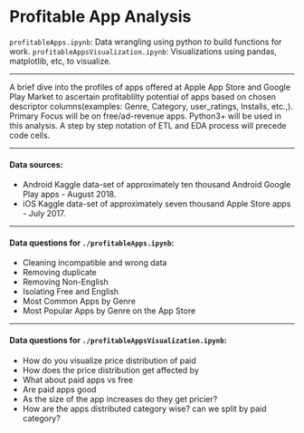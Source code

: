 # Profitable App Analysis

`profitableApps.ipynb`: 
Data wrangling using python to build functions for work.
`profitableAppsVisualization.ipynb`: 
Visualizations using pandas, matplotlib, etc, to visualize.

---

A brief dive into the profiles of apps offered at Apple App Store and Google Play Market to ascertain profitablilty potential of apps based on chosen descriptor columns(examples: Genre, Category, user_ratings, Installs, etc.,). Primary Focus will be on free/ad-revenue apps. Python3+ will be used in this analysis. A step by step notation of ETL and EDA process will precede code cells.



---

#### Data sources:
- Android Kaggle data-set of approximately ten thousand Android Google Play apps - August 2018.
- iOS Kaggle data-set of approximately seven thousand Apple Store apps - July 2017.

---

#### Data questions for `./profitableApps.ipynb`:
- Cleaning incompatible and wrong data
- Removing duplicate 
- Removing Non-English 
- Isolating Free and English 
- Most Common Apps by Genre
- Most Popular Apps by Genre on the App Store

---

#### Data questions for `./profitableAppsVisualization.ipynb`:
- How do you visualize price distribution of paid 
- How does the price distribution get affected by 
- What about paid apps vs free 
- Are paid apps good 
- As the size of the app increases do they get pricier?
- How are the apps distributed category wise? can we split by paid category?
